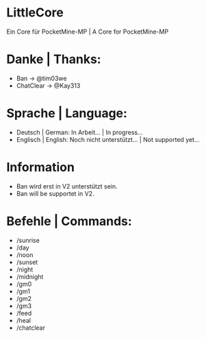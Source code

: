 # LittleCore #
Ein Core für PocketMine-MP | A Core for PocketMine-MP

# Danke | Thanks: #
- Ban -> @tim03we
- ChatClear -> @Kay313

# Sprache | Language: #
- Deutsch | German: In Arbeit... | In progress...
- Englisch | English: Noch nicht unterstützt... | Not supported yet...

# Information #
- Ban wird erst in V2 unterstützt sein.
- Ban will be supportet in V2.

# Befehle | Commands: #

- /sunrise
- /day
- /noon
- /sunset
- /night
- /midnight
- /gm0
- /gm1
- /gm2
- /gm3
- /feed
- /heal
- /chatclear

